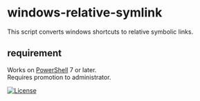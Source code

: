 # windows-relative-symlink

This script converts windows shortcuts to relative symbolic links.

## requirement

Works on [PowerShell](https://github.com/PowerShell/PowerShell) 7 or later.  
Requires promotion to administrator.

[![License](https://img.shields.io/badge/License-BSD%203--Clause-orange.svg)](https://opensource.org/licenses/BSD-3-Clause)
